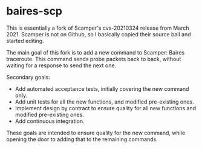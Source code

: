 # baires-scp

This is essentially a fork of Scamper's cvs-20210324 release from March 2021. Scamper is not on Github, so I basically copied their source ball
and started editing. 

The main goal of this fork is to add a new command to Scamper: Baires traceroute. This command sends probe packets back to back, without 
waiting for a response to send the next one.

 Secondary goals:
 
 * Add automated acceptance tests, initially covering the new command only.
 * Add unit tests for all the new functions, and modified pre-existing ones.
 * Implement design by contract to ensure quality for all new functions and modified pre-existing ones.
 * Add continuous integration.
 
 These goals are intended to ensure quality for the new command, while opening the door to adding that to the remaining commands.
